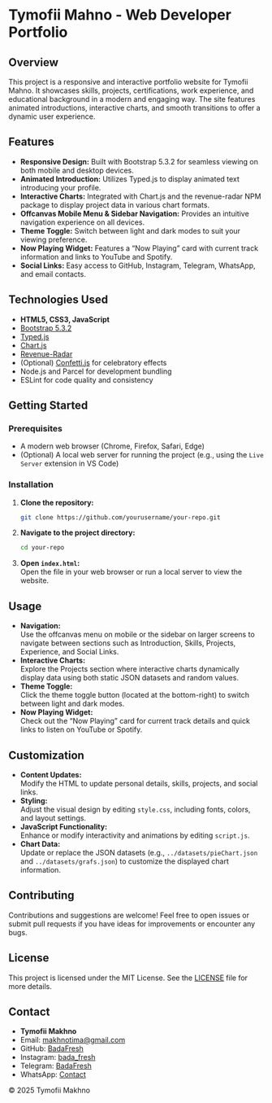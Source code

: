 # Tymofii Mahno - Web Developer Portfolio

## Overview
This project is a responsive and interactive portfolio website for Tymofii Mahno. It showcases skills, projects, certifications, work experience, and educational background in a modern and engaging way. The site features animated introductions, interactive charts, and smooth transitions to offer a dynamic user experience.

## Features
- **Responsive Design:** Built with Bootstrap 5.3.2 for seamless viewing on both mobile and desktop devices.
- **Animated Introduction:** Utilizes Typed.js to display animated text introducing your profile.
- **Interactive Charts:** Integrated with Chart.js and the revenue-radar NPM package to display project data in various chart formats.
- **Offcanvas Mobile Menu & Sidebar Navigation:** Provides an intuitive navigation experience on all devices.
- **Theme Toggle:** Switch between light and dark modes to suit your viewing preference.
- **Now Playing Widget:** Features a “Now Playing” card with current track information and links to YouTube and Spotify.
- **Social Links:** Easy access to GitHub, Instagram, Telegram, WhatsApp, and email contacts.

## Technologies Used
- **HTML5, CSS3, JavaScript**
- [Bootstrap 5.3.2](https://getbootstrap.com/)
- [Typed.js](https://mattboldt.com/demos/typed-js/)
- [Chart.js](https://www.chartjs.org/)
- [Revenue-Radar](https://www.npmjs.com/package/revenue-radar)
- (Optional) [Confetti.js](https://www.npmjs.com/package/canvas-confetti) for celebratory effects
- Node.js and Parcel for development bundling
- ESLint for code quality and consistency

## Getting Started

### Prerequisites
- A modern web browser (Chrome, Firefox, Safari, Edge)
- (Optional) A local web server for running the project (e.g., using the `Live Server` extension in VS Code)

### Installation
1. **Clone the repository:**
   ```bash
   git clone https://github.com/yourusername/your-repo.git
   ```
2. **Navigate to the project directory:**
   ```bash
   cd your-repo
   ```
3. **Open `index.html`:**  
   Open the file in your web browser or run a local server to view the website.

## Usage
- **Navigation:**  
  Use the offcanvas menu on mobile or the sidebar on larger screens to navigate between sections such as Introduction, Skills, Projects, Experience, and Social Links.
- **Interactive Charts:**  
  Explore the Projects section where interactive charts dynamically display data using both static JSON datasets and random values.
- **Theme Toggle:**  
  Click the theme toggle button (located at the bottom-right) to switch between light and dark modes.
- **Now Playing Widget:**  
  Check out the “Now Playing” card for current track details and quick links to listen on YouTube or Spotify.

## Customization
- **Content Updates:**  
  Modify the HTML to update personal details, skills, projects, and social links.
- **Styling:**  
  Adjust the visual design by editing `style.css`, including fonts, colors, and layout settings.
- **JavaScript Functionality:**  
  Enhance or modify interactivity and animations by editing `script.js`.
- **Chart Data:**  
  Update or replace the JSON datasets (e.g., `../datasets/pieChart.json` and `../datasets/grafs.json`) to customize the displayed chart information.

## Contributing
Contributions and suggestions are welcome! Feel free to open issues or submit pull requests if you have ideas for improvements or encounter any bugs.

## License
This project is licensed under the MIT License. See the [LICENSE](LICENSE) file for more details.

## Contact
- **Tymofii Makhno**  
- Email: [makhnotima@gmail.com](mailto:makhnotima@gmail.com)  
- GitHub: [BadaFresh](https://github.com/BadaFresh)  
- Instagram: [bada_fresh](https://www.instagram.com/bada_fresh/)  
- Telegram: [BadaFresh](https://t.me/BadaFresh)  
- WhatsApp: [Contact](https://wa.me/+393891195433)

© 2025 Tymofii Makhno
